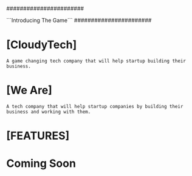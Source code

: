 

#
#
#######################
</h1>```Introducing The Game```</h1>
#######################

#
# [CloudyTech]
```A game changing tech company that will help startup building their business.```

# [We Are]
```A tech company that will help startup companies by building their business and working with them.```
# 
# [FEATURES]
# Coming Soon
# 
# 
#
#
#
#

